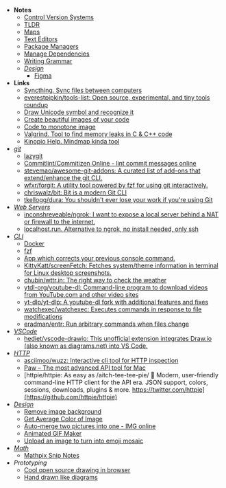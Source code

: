 - **Notes**
	- [Control Version Systems](Control%20Version%20Systems.md)
	- [TLDR](Tools/TLDR.md)
	- [Maps](Maps.md)
	- [Text Editors](Text%20Editors.md)
	- [Package Managers](Package%20Managers.md)
	- [Manage Dependencies](Manage%20Dependencies.md)
	- [Writing Grammar](Writing%20Grammar.md)
	- *[Design](../../Design.md)*
		- [Figma](Figma.md)
- **Links**
	- [Syncthing. Sync files between computers](https://syncthing.net)
	- [everestpipkin/tools-list: Open source, experimental, and tiny tools roundup](https://github.com/everestpipkin/tools-list#Coding)
	- [Draw Unicode symbol and recognize it](http://shapecatcher.com/)
	- [Create beautiful images of your code](https://ray.so/)
	- [Code to monotone image](https://code-to-image.vercel.app/)
	- [Valgrind. Tool to find memory leaks in C & C++ code](https://valgrind.org/docs/manual/quick-start.html)
	- [Kinopio Help. Mindmap kinda tool](https://help.kinopio.club)
- *[git](Tools/git.md)*
	- [lazygit](Tools/lazygit.md)
	- [Commitlint/Commitizen Online - lint commit messages online](https://commitlint.io/)
	- [stevemao/awesome-git-addons: A curated list of add-ons that extend/enhance the git CLI.](https://github.com/stevemao/awesome-git-addons#git-extras)
	- [wfxr/forgit: A utility tool powered by fzf for using git interactively.](https://github.com/wfxr/forgit)
	- [chriswalz/bit: Bit is a modern Git CLI](https://github.com/chriswalz/bit)
	- [tkellogg/dura: You shouldn't ever lose your work if you're using Git](https://github.com/tkellogg/dura)
- *[Web Servers](Web%20Servers.md)*
	- [inconshreveable/ngrok: I want to expose a local server behind a NAT or firewall to the internet.](https://github.com/inconshreveable/ngrok)
	- [localhost.run. Alternative to ngrok, no install needed, only ssh](http://localhost.run/)
- *[CLI](Shell/CLI.md)*
	- [Docker](Tools/Docker.md)
	- [fzf](Tools/fzf.md)
	- [App which corrects your previous console command.](https://github.com/nvbn/thefuck)
	- [KittyKatt/screenFetch: Fetches system/theme information in terminal for Linux desktop screenshots.](https://github.com/KittyKatt/screenFetch) 
	- [chubin/wttr.in: The right way to check the weather](https://github.com/chubin/wttr.in)
	- [ytdl-org/youtube-dl: Command-line program to download videos from YouTube.com and other video sites](https://github.com/ytdl-org/youtube-dl)
	- [yt-dlp/yt-dlp: A youtube-dl fork with additional features and fixes](https://github.com/yt-dlp/yt-dlp)
	- [watchexec/watchexec: Executes commands in response to file modifications](https://github.com/watchexec/watchexec)
	- [eradman/entr: Run arbitrary commands when files change](https://github.com/eradman/entr)
- *[VSCode](Tools/VSCode.md)*
	- [hediet/vscode-drawio: This unofficial extension integrates Draw.io (also known as diagrams.net) into VS Code.](https://github.com/hediet/vscode-drawio)
- *[HTTP](../Internet/HTTP.md)*
	- [asciimoo/wuzz: Interactive cli tool for HTTP inspection](https://github.com/asciimoo/wuzz)
	- [Paw – The most advanced API tool for Mac](https://paw.cloud/)
	- [httpie/httpie: As easy as /aitch-tee-tee-pie/ 🥧 Modern, user-friendly command-line HTTP client for the API era. JSON support, colors, sessions, downloads, plugins & more. https://twitter.com/httpie](https://github.com/httpie/httpie)
- *[Design](../../Design.md)*
	-  [Remove image background](https://www.photoroom.com/background-remover/)
	- [Get Average Color of Image](https://matkl.github.io/average-color/)
	- [Auto-merge two pictures into one - IMG online](https://www.imgonline.com.ua/eng/combine-two-images-into-one.php)
	- [Animated GIF Maker](https://ezgif.com/maker)
	- [Upload an image to turn into emoji mosaic](http://ericandrewlewis.github.io/emoji-mosaic/)
- *[Math](../../Math.md)*
	- [Mathpix Snip Notes](https://mathpix.com/)
- *Prototyping*
	- [Cool open source drawing in browser](https://www.tldraw.com/)
	- [Hand drawn like diagrams](https://excalidraw.com/)